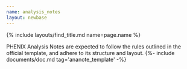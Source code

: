 ```yaml
---
name: analysis_notes
layout: newbase
---
```

{% include layouts/find_title.md name=page.name %}

PHENIX Analysis Notes are expected to follow the rules outlined in the official template, and adhere to its structure and layout.
{%- include documents/doc.md tag='ananote_template' -%}
